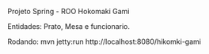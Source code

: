 Projeto Spring - ROO Hokomaki Gami

Entidades:
Prato, Mesa e funcionario.

Rodando: mvn jetty:run
http://localhost:8080/hikomki-gami